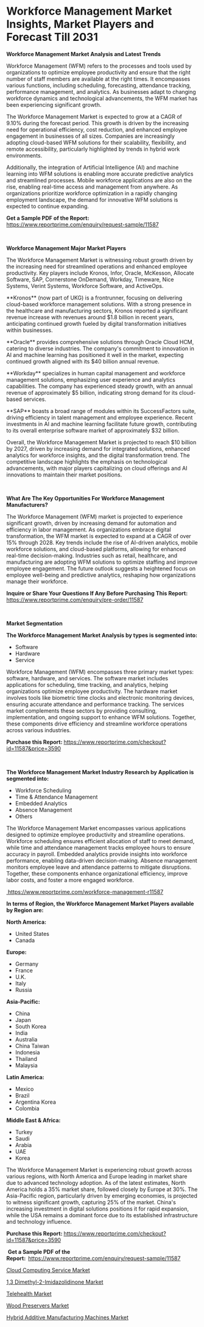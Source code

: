 <p><h1>Workforce Management Market Insights, Market Players and Forecast Till 2031</h1></p><p><strong>Workforce Management Market Analysis and Latest Trends</strong></p>
<p><p>Workforce Management (WFM) refers to the processes and tools used by organizations to optimize employee productivity and ensure that the right number of staff members are available at the right times. It encompasses various functions, including scheduling, forecasting, attendance tracking, performance management, and analytics. As businesses adapt to changing workforce dynamics and technological advancements, the WFM market has been experiencing significant growth.</p><p>The Workforce Management Market is expected to grow at a CAGR of 9.10% during the forecast period. This growth is driven by the increasing need for operational efficiency, cost reduction, and enhanced employee engagement in businesses of all sizes. Companies are increasingly adopting cloud-based WFM solutions for their scalability, flexibility, and remote accessibility, particularly highlighted by trends in hybrid work environments.</p><p>Additionally, the integration of Artificial Intelligence (AI) and machine learning into WFM solutions is enabling more accurate predictive analytics and streamlined processes. Mobile workforce applications are also on the rise, enabling real-time access and management from anywhere. As organizations prioritize workforce optimization in a rapidly changing employment landscape, the demand for innovative WFM solutions is expected to continue expanding.</p></p>
<p><strong>Get a Sample PDF of the Report:&nbsp;</strong> <a href="https://www.reportprime.com/enquiry/request-sample/11587?utm_campaign=1167&utm_medium=2&utm_source=Github&utm_content=ia&utm_term=02122024&utm_id=workforce-management">https://www.reportprime.com/enquiry/request-sample/11587</a></p>
<p>&nbsp;</p>
<p><strong>Workforce Management Major Market Players</strong></p>
<p><p>The Workforce Management Market is witnessing robust growth driven by the increasing need for streamlined operations and enhanced employee productivity. Key players include Kronos, Infor, Oracle, McKesson, Allocate Software, SAP, Cornerstone OnDemand, Workday, Timeware, Nice Systems, Verint Systems, Workforce Software, and ActiveOps.</p><p>**Kronos** (now part of UKG) is a frontrunner, focusing on delivering cloud-based workforce management solutions. With a strong presence in the healthcare and manufacturing sectors, Kronos reported a significant revenue increase with revenues around $1.8 billion in recent years, anticipating continued growth fueled by digital transformation initiatives within businesses.</p><p>**Oracle** provides comprehensive solutions through Oracle Cloud HCM, catering to diverse industries. The company's commitment to innovation in AI and machine learning has positioned it well in the market, expecting continued growth aligned with its $40 billion annual revenue.</p><p>**Workday** specializes in human capital management and workforce management solutions, emphasizing user experience and analytics capabilities. The company has experienced steady growth, with an annual revenue of approximately $5 billion, indicating strong demand for its cloud-based services.</p><p>**SAP** boasts a broad range of modules within its SuccessFactors suite, driving efficiency in talent management and employee experience. Recent investments in AI and machine learning facilitate future growth, contributing to its overall enterprise software market of approximately $32 billion.</p><p>Overall, the Workforce Management Market is projected to reach $10 billion by 2027, driven by increasing demand for integrated solutions, enhanced analytics for workforce insights, and the digital transformation trend. The competitive landscape highlights the emphasis on technological advancements, with major players capitalizing on cloud offerings and AI innovations to maintain their market positions.</p></p>
<p>&nbsp;</p>
<p><strong>What Are The Key Opportunities For Workforce Management Manufacturers?</strong></p>
<p><p>The Workforce Management (WFM) market is projected to experience significant growth, driven by increasing demand for automation and efficiency in labor management. As organizations embrace digital transformation, the WFM market is expected to expand at a CAGR of over 15% through 2028. Key trends include the rise of AI-driven analytics, mobile workforce solutions, and cloud-based platforms, allowing for enhanced real-time decision-making. Industries such as retail, healthcare, and manufacturing are adopting WFM solutions to optimize staffing and improve employee engagement. The future outlook suggests a heightened focus on employee well-being and predictive analytics, reshaping how organizations manage their workforce.</p></p>
<p><strong>Inquire or Share Your Questions If Any Before Purchasing This Report:</strong> <a href="https://www.reportprime.com/enquiry/pre-order/11587?utm_campaign=1167&utm_medium=2&utm_source=Github&utm_content=ia&utm_term=02122024&utm_id=workforce-management">https://www.reportprime.com/enquiry/pre-order/11587</a></p>
<p>&nbsp;</p>
<p><strong>Market Segmentation</strong></p>
<p><strong>The Workforce Management Market Analysis by types is segmented into:</strong></p>
<p><ul><li>Software</li><li>Hardware</li><li>Service</li></ul></p>
<p><p>Workforce Management (WFM) encompasses three primary market types: software, hardware, and services. The software market includes applications for scheduling, time tracking, and analytics, helping organizations optimize employee productivity. The hardware market involves tools like biometric time clocks and electronic monitoring devices, ensuring accurate attendance and performance tracking. The services market complements these sectors by providing consulting, implementation, and ongoing support to enhance WFM solutions. Together, these components drive efficiency and streamline workforce operations across various industries.</p></p>
<p><strong>Purchase this Report:&nbsp;</strong><a href="https://www.reportprime.com/checkout?id=11587&price=3590&utm_campaign=1167&utm_medium=2&utm_source=Github&utm_content=ia&utm_term=02122024&utm_id=workforce-management">https://www.reportprime.com/checkout?id=11587&price=3590</a></p>
<p>&nbsp;</p>
<p><strong>The Workforce Management Market Industry Research by Application is segmented into:</strong></p>
<p><ul><li>Workforce Scheduling</li><li>Time & Attendance Management</li><li>Embedded Analytics</li><li>Absence Management</li><li>Others</li></ul></p>
<p><p>The Workforce Management Market encompasses various applications designed to optimize employee productivity and streamline operations. Workforce scheduling ensures efficient allocation of staff to meet demand, while time and attendance management tracks employee hours to ensure accuracy in payroll. Embedded analytics provide insights into workforce performance, enabling data-driven decision-making. Absence management monitors employee leave and attendance patterns to mitigate disruptions. Together, these components enhance organizational efficiency, improve labor costs, and foster a more engaged workforce.</p></p>
<p><a href="https://www.reportprime.com/workforce-management-r11587?utm_campaign=1167&utm_medium=2&utm_source=Github&utm_content=ia&utm_term=02122024&utm_id=workforce-management">&nbsp;https://www.reportprime.com/workforce-management-r11587</a></p>
<p><strong>In terms of Region, the Workforce Management Market Players available by Region are:</strong></p>
<p>
    <p> <strong> North America: </strong>
        <ul>
            <li>United States</li>
            <li>Canada</li>
        </ul>
        </p> 
    <p> <strong> Europe: </strong>
        <ul>
            <li>Germany</li>
            <li>France</li>
            <li>U.K.</li>
            <li>Italy</li>
            <li>Russia</li>
        </ul>
        </p> 
    <p> <strong> Asia-Pacific: </strong>
        <ul>
            <li>China</li>
            <li>Japan</li>
            <li>South Korea</li>
            <li>India</li>
            <li>Australia</li>
            <li>China Taiwan</li>
            <li>Indonesia</li>
            <li>Thailand</li>
            <li>Malaysia</li>
        </ul>
        </p> 
    <p> <strong> Latin America: </strong>
        <ul>
            <li>Mexico</li>
            <li>Brazil</li>
            <li>Argentina Korea</li>
            <li>Colombia</li>
        </ul>
        </p> 
    <p> <strong> Middle East & Africa: </strong>
        <ul>
            <li>Turkey</li>
            <li>Saudi</li>
            <li>Arabia</li>
            <li>UAE</li>
            <li>Korea</li>
        </ul>
    </p>
    </p>
<p><p>The Workforce Management Market is experiencing robust growth across various regions, with North America and Europe leading in market share due to advanced technology adoption. As of the latest estimates, North America holds a 35% market share, followed closely by Europe at 30%. The Asia-Pacific region, particularly driven by emerging economies, is projected to witness significant growth, capturing 25% of the market. China's increasing investment in digital solutions positions it for rapid expansion, while the USA remains a dominant force due to its established infrastructure and technology influence.</p></p>
<p><strong>Purchase this Report: </strong><a href="https://www.reportprime.com/checkout?id=11587&price=3590&utm_campaign=1167&utm_medium=2&utm_source=Github&utm_content=ia&utm_term=02122024&utm_id=workforce-management">https://www.reportprime.com/checkout?id=11587&price=3590</a></p>
<p>&nbsp;<strong>Get a Sample PDF of the Report:&nbsp;&nbsp;</strong><a href="https://www.reportprime.com/enquiry/request-sample/11587?utm_campaign=1167&utm_medium=2&utm_source=Github&utm_content=ia&utm_term=02122024&utm_id=workforce-management">https://www.reportprime.com/enquiry/request-sample/11587</a></p>
<p><strong></strong></p>
<p><p><a href="https://www.linkedin.com/pulse/cloud-computing-service-industry-research-covering-multiple-msyif?utm_campaign=1167&utm_medium=2&utm_source=Github&utm_content=ia&utm_term=02122024&utm_id=workforce-management">Cloud Computing Service Market</a></p><p><a href="https://issuu.com/reportprime-2/docs/13-dimethyl-2-imidazolidinone-market-size-2030.ppt?utm_campaign=1167&utm_medium=2&utm_source=Github&utm_content=ia&utm_term=02122024&utm_id=workforce-management">1,3 Dimethyl-2-Imidazolidinone Market</a></p><p><a href="https://www.linkedin.com/pulse/latest-trends-telehealth-market-strong-growth-competition-fj5if?utm_campaign=1167&utm_medium=2&utm_source=Github&utm_content=ia&utm_term=02122024&utm_id=workforce-management">Telehealth Market</a></p><p><a href="https://issuu.com/reportprime-2/docs/wood-preservers-market-size-2030.pptx?utm_campaign=1167&utm_medium=2&utm_source=Github&utm_content=ia&utm_term=02122024&utm_id=workforce-management">Wood Preservers Market</a></p><p><a href="https://www.linkedin.com/pulse/empowering-stakeholders-insights-from-hybrid-additive-manufacturing-z0jef?utm_campaign=1167&utm_medium=2&utm_source=Github&utm_content=ia&utm_term=02122024&utm_id=workforce-management">Hybrid Additive Manufacturing Machines Market</a></p></p>